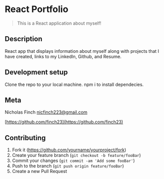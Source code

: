 # React Portfolio
> This is a React application about myself!


## Description

React app that displays information about myself along with projects that I have created, links to my LinkedIn, Github, and Resume.

## Development setup

Clone the repo to your local machine. npm i to install dependecies. 

## Meta

Nicholas Finch
nicfinch223@gmail.com


[https://github.com/finch23](https://github.com/finch23)

## Contributing

1. Fork it (<https://github.com/yourname/yourproject/fork>)
2. Create your feature branch (`git checkout -b feature/fooBar`)
3. Commit your changes (`git commit -am 'Add some fooBar'`)
4. Push to the branch (`git push origin feature/fooBar`)
5. Create a new Pull Request
